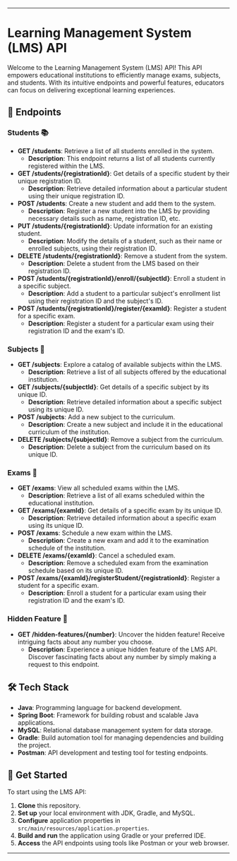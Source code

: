 

---

# Learning Management System (LMS) API

Welcome to the Learning Management System (LMS) API! This API empowers educational institutions to efficiently manage exams, subjects, and students. With its intuitive endpoints and powerful features, educators can focus on delivering exceptional learning experiences.

## 🚀 Endpoints

### Students 📚

- **GET /students**: Retrieve a list of all students enrolled in the system.
  - **Description**: This endpoint returns a list of all students currently registered within the LMS.
- **GET /students/{registrationId}**: Get details of a specific student by their unique registration ID.
  - **Description**: Retrieve detailed information about a particular student using their unique registration ID.
- **POST /students**: Create a new student and add them to the system.
  - **Description**: Register a new student into the LMS by providing necessary details such as name, registration ID, etc.
- **PUT /students/{registrationId}**: Update information for an existing student.
  - **Description**: Modify the details of a student, such as their name or enrolled subjects, using their registration ID.
- **DELETE /students/{registrationId}**: Remove a student from the system.
  - **Description**: Delete a student from the LMS based on their registration ID.
- **POST /students/{registrationId}/enroll/{subjectId}**: Enroll a student in a specific subject.
  - **Description**: Add a student to a particular subject's enrollment list using their registration ID and the subject's ID.
- **POST /students/{registrationId}/register/{examId}**: Register a student for a specific exam.
  - **Description**: Register a student for a particular exam using their registration ID and the exam's ID.

### Subjects 📖

- **GET /subjects**: Explore a catalog of available subjects within the LMS.
  - **Description**: Retrieve a list of all subjects offered by the educational institution.
- **GET /subjects/{subjectId}**: Get details of a specific subject by its unique ID.
  - **Description**: Retrieve detailed information about a specific subject using its unique ID.
- **POST /subjects**: Add a new subject to the curriculum.
  - **Description**: Create a new subject and include it in the educational curriculum of the institution.
- **DELETE /subjects/{subjectId}**: Remove a subject from the curriculum.
  - **Description**: Delete a subject from the curriculum based on its unique ID.

### Exams 📝

- **GET /exams**: View all scheduled exams within the LMS.
  - **Description**: Retrieve a list of all exams scheduled within the educational institution.
- **GET /exams/{examId}**: Get details of a specific exam by its unique ID.
  - **Description**: Retrieve detailed information about a specific exam using its unique ID.
- **POST /exams**: Schedule a new exam within the LMS.
  - **Description**: Create a new exam and add it to the examination schedule of the institution.
- **DELETE /exams/{examId}**: Cancel a scheduled exam.
  - **Description**: Remove a scheduled exam from the examination schedule based on its unique ID.
- **POST /exams/{examId}/registerStudent/{registrationId}**: Register a student for a specific exam.
  - **Description**: Enroll a student for a particular exam using their registration ID and the exam's ID.

### Hidden Feature 🎉

- **GET /hidden-features/{number}**: Uncover the hidden feature! Receive intriguing facts about any number you choose.
  - **Description**: Experience a unique hidden feature of the LMS API. Discover fascinating facts about any number by simply making a request to this endpoint.

## 🛠️ Tech Stack

- **Java**: Programming language for backend development.
- **Spring Boot**: Framework for building robust and scalable Java applications.
- **MySQL**: Relational database management system for data storage.
- **Gradle**: Build automation tool for managing dependencies and building the project.
- **Postman**: API development and testing tool for testing endpoints.

## 🌟 Get Started

To start using the LMS API:

1. **Clone** this repository.
2. **Set up** your local environment with JDK, Gradle, and MySQL.
3. **Configure** application properties in `src/main/resources/application.properties`.
4. **Build and run** the application using Gradle or your preferred IDE.
5. **Access** the API endpoints using tools like Postman or your web browser.

---


